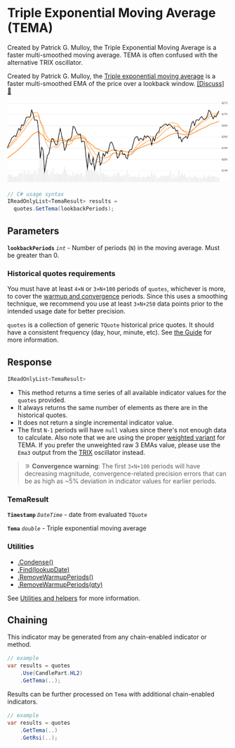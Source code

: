 # Triple Exponential Moving Average (TEMA)

 Created by Patrick G. Mulloy, the Triple Exponential Moving Average is a faster multi-smoothed moving average. TEMA is often confused with the alternative TRIX oscillator.



Created by Patrick G. Mulloy, the [Triple exponential moving average](https://en.wikipedia.org/wiki/Triple_exponential_moving_average) is a faster multi-smoothed EMA of the price over a lookback window.
[[Discuss] &#128172;](https://github.com/DaveSkender/Stock.Indicators/discussions/808 "Community discussion about this indicator")

![chart for Tema](../assets/charts/Tema.png)

```csharp
// C# usage syntax
IReadOnlyList<TemaResult> results =
  quotes.GetTema(lookbackPeriods);
```

## Parameters

**`lookbackPeriods`** _`int`_ - Number of periods (`N`) in the moving average.  Must be greater than 0.

### Historical quotes requirements

You must have at least `4×N` or `3×N+100` periods of `quotes`, whichever is more, to cover the [warmup and convergence](https://github.com/DaveSkender/Stock.Indicators/discussions/688) periods.  Since this uses a smoothing technique, we recommend you use at least `3×N+250` data points prior to the intended usage date for better precision.

`quotes` is a collection of generic `TQuote` historical price quotes.  It should have a consistent frequency (day, hour, minute, etc).  See [the Guide](../guide.md#historical-quotes) for more information.

## Response

```csharp
IReadOnlyList<TemaResult>
```

- This method returns a time series of all available indicator values for the `quotes` provided.
- It always returns the same number of elements as there are in the historical quotes.
- It does not return a single incremental indicator value.
- The first `N-1` periods will have `null` values since there's not enough data to calculate.  Also note that we are using the proper [weighted variant](https://en.wikipedia.org/wiki/Triple_exponential_moving_average) for TEMA.  If you prefer the unweighted raw 3 EMAs value, please use the `Ema3` output from the [TRIX](Trix.md) oscillator instead.

>&#9886; **Convergence warning**: The first `3×N+100` periods will have decreasing magnitude, convergence-related precision errors that can be as high as ~5% deviation in indicator values for earlier periods.

### TemaResult

**`Timestamp`** _`DateTime`_ - date from evaluated `TQuote`

**`Tema`** _`double`_ - Triple exponential moving average

### Utilities

- [.Condense()](../utilities.md#sort-quotes)
- [.Find(lookupDate)](../utilities.md#find-indicator-result)
- [.RemoveWarmupPeriods()](../utilities.md#get-or-exclude-nulls)
- [.RemoveWarmupPeriods(qty)](../utilities.md#get-or-exclude-nulls)

See [Utilities and helpers](../utilities.md#utilities-for-indicator-results) for more information.

## Chaining

This indicator may be generated from any chain-enabled indicator or method.

```csharp
// example
var results = quotes
    .Use(CandlePart.HL2)
    .GetTema(..);
```

Results can be further processed on `Tema` with additional chain-enabled indicators.

```csharp
// example
var results = quotes
    .GetTema(..)
    .GetRsi(..);
```
